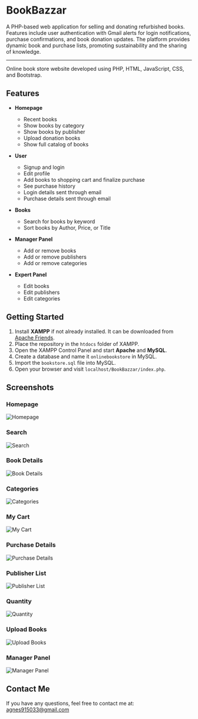 
# BookBazzar
A PHP-based web application for selling and donating refurbished books. Features include user authentication with Gmail alerts for login notifications, purchase confirmations, and book donation updates. The platform provides dynamic book and purchase lists, promoting sustainability and the sharing of knowledge.

---

Online book store website developed using PHP, HTML, JavaScript, CSS, and Bootstrap.

## Features
- **Homepage**
  - Recent books
  - Show books by category
  - Show books by publisher
  - Upload donation books
  - Show full catalog of books
  
- **User**
  - Signup and login
  - Edit profile
  - Add books to shopping cart and finalize purchase
  - See purchase history
  - Login details sent through email
  - Purchase details sent through email
  
- **Books**
  - Search for books by keyword
  - Sort books by Author, Price, or Title
    
- **Manager Panel**
  - Add or remove books
  - Add or remove publishers
  - Add or remove categories
  
- **Expert Panel**
  - Edit books
  - Edit publishers
  - Edit categories
  
## Getting Started
1. Install **XAMPP** if not already installed. It can be downloaded from [Apache Friends](https://www.apachefriends.org/download.html).
2. Place the repository in the `htdocs` folder of XAMPP.
3. Open the XAMPP Control Panel and start **Apache** and **MySQL**.
4. Create a database and name it `onlinebookstore` in MySQL.
5. Import the `bookstore.sql` file into MySQL.
6. Open your browser and visit `localhost/BookBazzar/index.php`.

## Screenshots
### Homepage  
<img alt="Homepage" src="https://raw.githubusercontent.com/ArulAgnes/BookBazzar/main/media/homepage.png" />

### Search  
<img alt="Search" src="https://raw.githubusercontent.com/ArulAgnes/BookBazzar/main/media/search.png" />

### Book Details  
<img alt="Book Details" src="https://raw.githubusercontent.com/ArulAgnes/BookBazzar/main/media/book%20details.png" />

### Categories  
<img alt="Categories" src="https://raw.githubusercontent.com/ArulAgnes/BookBazzar/main/media/catagories.png" />

### My Cart  
<img alt="My Cart" src="https://raw.githubusercontent.com/ArulAgnes/BookBazzar/main/media/mycart.png" />

### Purchase Details  
<img alt="Purchase Details" src="https://raw.githubusercontent.com/ArulAgnes/BookBazzar/main/media/purchase%20details.png" />

### Publisher List  
<img alt="Publisher List" src="https://raw.githubusercontent.com/ArulAgnes/BookBazzar/main/media/list%20publiser.png" />

### Quantity  
<img alt="Quantity" src="https://raw.githubusercontent.com/ArulAgnes/BookBazzar/main/media/quantity.png" />

### Upload Books  
<img alt="Upload Books" src="https://raw.githubusercontent.com/ArulAgnes/BookBazzar/main/media/upload.png" />

### Manager Panel  
<img alt="Manager Panel" src="https://raw.githubusercontent.com/ArulAgnes/BookBazzar/main/media/before%20login.png" />

## Contact Me
If you have any questions, feel free to contact me at:  
agnes915033@gmail.com
